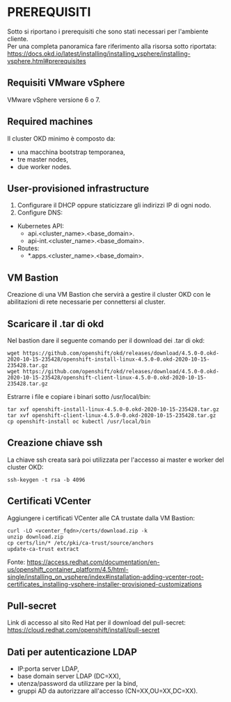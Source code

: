 # PREREQUISITI

Sotto si riportano i prerequisiti che sono stati necessari per l'ambiente cliente.  
Per una completa panoramica fare riferimento alla risorsa sotto riportata:  
https://docs.okd.io/latest/installing/installing_vsphere/installing-vsphere.html#prerequisites  

## Requisiti VMware vSphere
VMware vSphere versione 6 o 7.

## Required machines
Il cluster OKD minimo è composto da:
  - una macchina bootstrap temporanea,  
  - tre master nodes,  
  - due worker nodes.  

## User-provisioned infrastructure
1. Configurare il DHCP oppure staticizzare gli indirizzi IP di ogni nodo.  
2. Configure DNS:
  - Kubernetes API:  
    - api.<cluster_name>.<base_domain>.
    - api-int.<cluster_name>.<base_domain>.
  - Routes:  
    - *.apps.<cluster_name>.<base_domain>.

## VM Bastion
Creazione di una VM Bastion che servirà a gestire il cluster OKD con le abilitazioni di rete necessarie per connettersi al cluster.

## Scaricare il .tar di okd
Nel bastion dare il seguente comando per il download dei .tar di okd:  
```
wget https://github.com/openshift/okd/releases/download/4.5.0-0.okd-2020-10-15-235428/openshift-install-linux-4.5.0-0.okd-2020-10-15-235428.tar.gz
wget https://github.com/openshift/okd/releases/download/4.5.0-0.okd-2020-10-15-235428/openshift-client-linux-4.5.0-0.okd-2020-10-15-235428.tar.gz
```

Estrarre i file e copiare i binari sotto /usr/local/bin:  
```
tar xvf openshift-install-linux-4.5.0-0.okd-2020-10-15-235428.tar.gz
tar xvf openshift-client-linux-4.5.0-0.okd-2020-10-15-235428.tar.gz
cp openshift-install oc kubectl /usr/local/bin
```

## Creazione chiave ssh  
La chiave ssh creata sarà poi utilizzata per l'accesso ai master e worker del cluster OKD:  
```
ssh-keygen -t rsa -b 4096
```

## Certificati VCenter  
Aggiungere i certificati VCenter alle CA trustate dalla VM Bastion:  
```
curl -LO <vcenter_fqdn>/certs/download.zip -k
unzip download.zip
cp certs/lin/* /etc/pki/ca-trust/source/anchors
update-ca-trust extract
```
Fonte: https://access.redhat.com/documentation/en-us/openshift_container_platform/4.5/html-single/installing_on_vsphere/index#installation-adding-vcenter-root-certificates_installing-vsphere-installer-provisioned-customizations  

## Pull-secret  
Link di accesso al sito Red Hat per il download del pull-secret:  
https://cloud.redhat.com/openshift/install/pull-secret  


## Dati per autenticazione LDAP  
- IP:porta server LDAP,  
- base domain server LDAP (DC=XX),  
- utenza/password da utilizzare per la bind,  
- gruppi AD da autorizzare all'accesso (CN=XX,OU=XX,DC=XX).  
